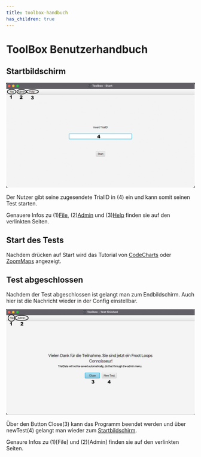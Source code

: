 ```yaml
---
title: toolbox-handbuch
has_children: true
---
```

# ToolBox Benutzerhandbuch

## Startbildschirm

![Home](resources/ToolBoxHome.png)

Der Nutzer gibt seine zugesendete TrialID in (4) ein und kann somit seinen Test starten.

Genauere Infos zu (1)[File](home-file.md), (2)[Admin](home-admin.md) und (3)[Help](home-help.md) finden sie auf den verlinkten Seiten.

## Start des Tests

Nachdem drücken auf Start wird das Tutorial von [CodeCharts](codecharts.md) oder [ZoomMaps](zoommaps.md) angezeigt.

## Test abgeschlossen

Nachdem der Test abgeschlossen ist gelangt man zum Endbildschirm. Auch hier ist die Nachricht wieder in der Config einstellbar.

![Ende](resources/ToolBoxEnd.png)

Über den Button Close(3) kann das Programm beendet werden und über newTest(4) gelangt man wieder zum [Startbildschirm](codecharts.md).

Genaure Infos zu (1)[File] und (2)[Admin] finden sie auf den verlinkten Seiten.